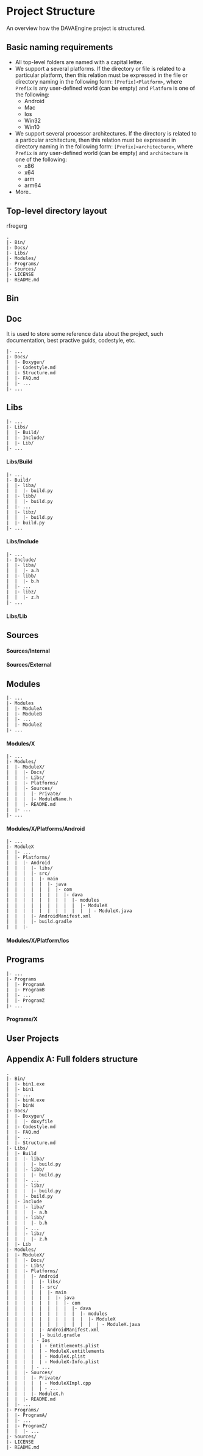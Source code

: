 # Project Structure

An overview how the DAVAEngine project is structured.

## Basic naming requirements
- All top-level folders are named with a capital letter.
- We support a several platforms. If the directory or file is related to a particular platform, then this relation must be expressed in the file or directory naming in the following form: `[Prefix]<Platform>`, where `Prefix` is any user-defined world (can be empty) and `Platform` is one of the following:
  - Android
  - Mac
  - Ios
  - Win32
  - Win10
- We support several processor architectures. If the directory is related to a particular architecture, then this relation must be expressed in directory naming in the following form: `[Prefix]<architecture>`, where `Prefix` is any user-defined world (can be empty) and `architecture` is one of the following:
  - x86
  - x64
  - arm
  - arm64
- More..

## Top-level directory layout
rfregerg

    .
    |- Bin/
    |- Docs/
    |- Libs/
    |- Modules/
    |- Programs/
    |- Sources/
    |- LICENSE
    |- README.md

## Bin

## Doc
It is used to store some reference data about the project, such documentation, best practive guids, codestyle, etc.
    
    |- ...
    |- Docs/
    |  |- Doxygen/
    |  |- Codestyle.md
    |  |- Structure.md
    |  |- FAQ.md
    |  |- ...
    |- ...

## Libs
    |- ...
    |- Libs/
    |  |- Build/
    |  |- Include/
    |  |- Lib/
    |- ...

#### Libs/Build
    |- ...
    |- Build/
    |  |- liba/
    |  |  |- build.py
    |  |- libb/
    |  |  |- build.py
    |  |- ...
    |  |- libz/
    |  |  |- build.py
    |  |- build.py
    |- ...
    
#### Libs/Include
    |- ...
    |- Include/
    |  |- liba/
    |  |  |- a.h
    |  |- libb/
    |  |  |- b.h
    |  |- ...
    |  |- libz/
    |  |  |- z.h
    |- ...
    
#### Libs/Lib

## Sources

#### Sources/Internal
#### Sources/External

## Modules
    |- ...
    |- Modules
    |  |- ModuleA
    |  |- ModuleB
    |  |- ...
    |  |- ModuleZ
    |- ...

#### Modules/X

    |- ...
    |- Modules/
    |  |- ModuleX/
    |  |  |- Docs/
    |  |  |- Libs/
    |  |  |- Platforms/
    |  |  |- Sources/
    |  |  |  |- Private/
    |  |  |  |- ModuleName.h
    |  |  |- README.md
    |  |- ...
    |- ...

#### Modules/X/Platforms/Android
    |- ...
    |- ModuleX
    |  |- ...
    |  |- Platforms/
    |  |  |- Android
    |  |  |  |- libs/
    |  |  |  |- src/
    |  |  |  |  |- main
    |  |  |  |  |  |- java
    |  |  |  |  |  |  |- com
    |  |  |  |  |  |  |  |- dava
    |  |  |  |  |  |  |  |  |- modules
    |  |  |  |  |  |  |  |  |  |- ModuleX
    |  |  |  |  |  |  |  |  |  |  | - ModuleX.java
    |  |  |  |- AndroidManifest.xml
    |  |  |  |- build.gradle
    |  |  |- 

#### Modules/X/Platform/Ios

## Programs
    |- ...
    |- Programs
    |  |- ProgramA
    |  |- ProgramB
    |  |- ...
    |  |- ProgramZ
    |- ...

#### Programs/X

## User Projects

## Appendix A: Full folders structure
    .
    |- Bin/
    |  |- bin1.exe
    |  |- bin1
    |  |- ...
    |  |- binN.exe
    |  |- binN
    |- Docs/
    |  |- Doxygen/
    |  |  |- doxyfile
    |  |- Codestyle.md
    |  |- FAQ.md
    |  |- ...
    |  |- Structure.md
    |- Libs/
    |  |- Build
    |  |  |- liba/
    |  |  |  |- build.py
    |  |  |- libb/
    |  |  |  |- build.py
    |  |  |- ...
    |  |  |- libz/
    |  |  |  |- build.py
    |  |  |- build.py
    |  |- Include
    |  |  |- liba/
    |  |  |  |- a.h
    |  |  |- libb/
    |  |  |  |- b.h
    |  |  |- ...
    |  |  |- libz/
    |  |  |  |- z.h
    |  |- Lib
    |- Modules/
    |  |- ModuleX/
    |  |  |- Docs/
    |  |  |- Libs/
    |  |  |- Platforms/
    |  |  |  |- Android
    |  |  |  |  |- libs/
    |  |  |  |  |- src/
    |  |  |  |  |  |- main
    |  |  |  |  |  |  |- java
    |  |  |  |  |  |  |  |- com
    |  |  |  |  |  |  |  |  |- dava
    |  |  |  |  |  |  |  |  |  |- modules
    |  |  |  |  |  |  |  |  |  |  |- ModuleX
    |  |  |  |  |  |  |  |  |  |  |  | - ModuleX.java
    |  |  |  |  |- AndroidManifest.xml
    |  |  |  |  |- build.gradle
    |  |  |  | - Ios
    |  |  |  |  | - Entitlements.plist
    |  |  |  |  | - ModuleX.entitlements
    |  |  |  |  | - ModuleX.plist
    |  |  |  |  | - ModuleX-Info.plist
    |  |  |  | - ...
    |  |  |- Sources/
    |  |  |  |- Private/
    |  |  |  |  | - ModuleXImpl.cpp
    |  |  |  |  | - ...
    |  |  |  |- ModuleX.h
    |  |  |- README.md
    |  |- ...
    |- Programs/
    |  |- ProgramA/
    |  |- ...
    |  |- ProgramZ/
    |  |  |- ...
    |- Sources/
    |- LICENSE
    |- README.md

